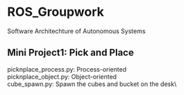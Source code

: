 # ROS_Groupwork
Software Architechture of Autonomous Systems
## Mini Project1: Pick and Place
picknplace_process.py: Process-oriented\
picknplace_object.py: Object-oriented\
cube_spawn.py: Spawn the cubes and bucket on the desk\

